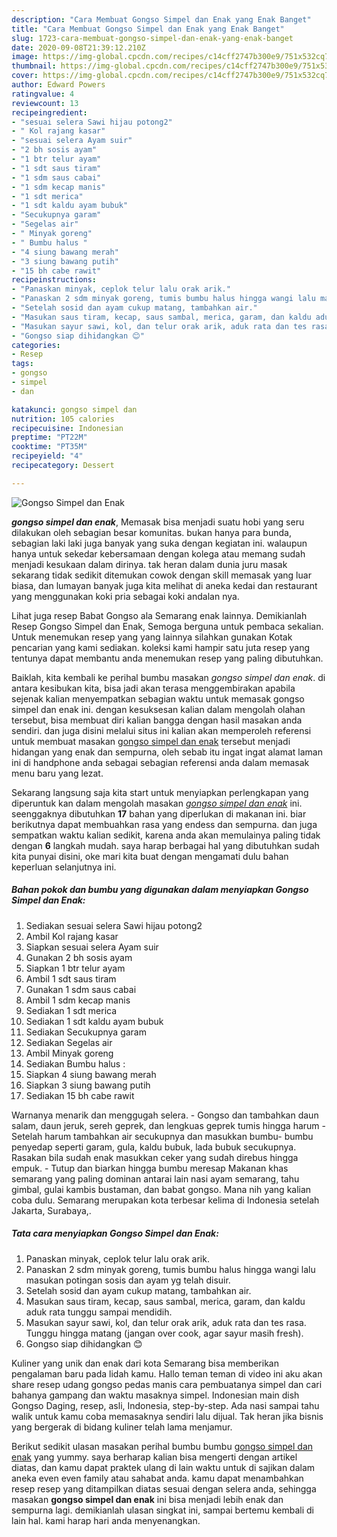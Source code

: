 ```yaml
---
description: "Cara Membuat Gongso Simpel dan Enak yang Enak Banget"
title: "Cara Membuat Gongso Simpel dan Enak yang Enak Banget"
slug: 1723-cara-membuat-gongso-simpel-dan-enak-yang-enak-banget
date: 2020-09-08T21:39:12.210Z
image: https://img-global.cpcdn.com/recipes/c14cff2747b300e9/751x532cq70/gongso-simpel-dan-enak-foto-resep-utama.jpg
thumbnail: https://img-global.cpcdn.com/recipes/c14cff2747b300e9/751x532cq70/gongso-simpel-dan-enak-foto-resep-utama.jpg
cover: https://img-global.cpcdn.com/recipes/c14cff2747b300e9/751x532cq70/gongso-simpel-dan-enak-foto-resep-utama.jpg
author: Edward Powers
ratingvalue: 4
reviewcount: 13
recipeingredient:
- "sesuai selera Sawi hijau potong2"
- " Kol rajang kasar"
- "sesuai selera Ayam suir"
- "2 bh sosis ayam"
- "1 btr telur ayam"
- "1 sdt saus tiram"
- "1 sdm saus cabai"
- "1 sdm kecap manis"
- "1 sdt merica"
- "1 sdt kaldu ayam bubuk"
- "Secukupnya garam"
- "Segelas air"
- " Minyak goreng"
- " Bumbu halus "
- "4 siung bawang merah"
- "3 siung bawang putih"
- "15 bh cabe rawit"
recipeinstructions:
- "Panaskan minyak, ceplok telur lalu orak arik."
- "Panaskan 2 sdm minyak goreng, tumis bumbu halus hingga wangi lalu masukan potingan sosis dan ayam yg telah disuir."
- "Setelah sosid dan ayam cukup matang, tambahkan air."
- "Masukan saus tiram, kecap, saus sambal, merica, garam, dan kaldu aduk rata tunggu sampai mendidih."
- "Masukan sayur sawi, kol, dan telur orak arik, aduk rata dan tes rasa. Tunggu hingga matang (jangan over cook, agar sayur masih fresh)."
- "Gongso siap dihidangkan 😊"
categories:
- Resep
tags:
- gongso
- simpel
- dan

katakunci: gongso simpel dan 
nutrition: 105 calories
recipecuisine: Indonesian
preptime: "PT22M"
cooktime: "PT35M"
recipeyield: "4"
recipecategory: Dessert

---
```



![Gongso Simpel dan Enak](https://img-global.cpcdn.com/recipes/c14cff2747b300e9/751x532cq70/gongso-simpel-dan-enak-foto-resep-utama.jpg)

<b><i>gongso simpel dan enak</i></b>, Memasak bisa menjadi suatu hobi yang seru dilakukan oleh sebagian besar komunitas. bukan hanya para bunda, sebagian laki laki juga banyak yang suka dengan kegiatan ini. walaupun hanya untuk sekedar kebersamaan dengan kolega atau memang sudah menjadi kesukaan dalam dirinya. tak heran dalam dunia juru masak sekarang tidak sedikit ditemukan cowok dengan skill memasak yang luar biasa, dan lumayan banyak juga kita melihat di aneka kedai dan restaurant yang menggunakan koki pria sebagai koki andalan nya.

Lihat juga resep Babat Gongso ala Semarang enak lainnya. Demikianlah Resep Gongso Simpel dan Enak, Semoga berguna untuk pembaca sekalian. Untuk menemukan resep yang yang lainnya silahkan gunakan Kotak pencarian yang kami sediakan. koleksi kami hampir satu juta resep yang tentunya dapat membantu anda menemukan resep yang paling dibutuhkan.

Baiklah, kita kembali ke perihal bumbu masakan <i>gongso simpel dan enak</i>. di antara kesibukan kita, bisa jadi akan terasa menggembirakan apabila sejenak kalian menyempatkan sebagian waktu untuk memasak gongso simpel dan enak ini. dengan kesuksesan kalian dalam mengolah olahan tersebut, bisa membuat diri kalian bangga dengan hasil masakan anda sendiri. dan juga disini melalui situs ini kalian akan memperoleh referensi untuk membuat masakan <u>gongso simpel dan enak</u> tersebut menjadi hidangan yang enak dan sempurna, oleh sebab itu ingat ingat alamat laman ini di handphone anda sebagai sebagian referensi anda dalam memasak menu baru yang lezat.


Sekarang langsung saja kita start untuk menyiapkan perlengkapan yang diperuntuk kan dalam mengolah masakan <u><i>gongso simpel dan enak</i></u> ini. seenggaknya dibutuhkan <b>17</b> bahan yang diperlukan di makanan ini. biar berikutnya dapat membuahkan rasa yang endess dan sempurna. dan juga sempatkan waktu kalian sedikit, karena anda akan memulainya paling tidak dengan <b>6</b> langkah mudah. saya harap berbagai hal yang dibutuhkan sudah kita punyai disini, oke mari kita buat dengan mengamati dulu bahan keperluan selanjutnya ini.

<!--inarticleads1-->

##### Bahan pokok dan bumbu yang digunakan dalam menyiapkan Gongso Simpel dan Enak:

1. Sediakan sesuai selera Sawi hijau potong2
1. Ambil  Kol rajang kasar
1. Siapkan sesuai selera Ayam suir
1. Gunakan 2 bh sosis ayam
1. Siapkan 1 btr telur ayam
1. Ambil 1 sdt saus tiram
1. Gunakan 1 sdm saus cabai
1. Ambil 1 sdm kecap manis
1. Sediakan 1 sdt merica
1. Sediakan 1 sdt kaldu ayam bubuk
1. Sediakan Secukupnya garam
1. Sediakan Segelas air
1. Ambil  Minyak goreng
1. Sediakan  Bumbu halus :
1. Siapkan 4 siung bawang merah
1. Siapkan 3 siung bawang putih
1. Sediakan 15 bh cabe rawit


Warnanya menarik dan menggugah selera. - Gongso dan tambahkan daun salam, daun jeruk, sereh geprek, dan lengkuas geprek tumis hingga harum - Setelah harum tambahkan air secukupnya dan masukkan bumbu- bumbu penyedap seperti garam, gula, kaldu bubuk, lada bubuk secukupnya. Rasakan bila sudah enak masukkan ceker yang sudah direbus hingga empuk. - Tutup dan biarkan hingga bumbu meresap Makanan khas semarang yang paling dominan antarai lain nasi ayam semarang, tahu gimbal, gulai kambis bustaman, dan babat gongso. Mana nih yang kalian coba dulu. Semarang merupakan kota terbesar kelima di Indonesia setelah Jakarta, Surabaya,. 

<!--inarticleads2-->

##### Tata cara menyiapkan Gongso Simpel dan Enak:

1. Panaskan minyak, ceplok telur lalu orak arik.
1. Panaskan 2 sdm minyak goreng, tumis bumbu halus hingga wangi lalu masukan potingan sosis dan ayam yg telah disuir.
1. Setelah sosid dan ayam cukup matang, tambahkan air.
1. Masukan saus tiram, kecap, saus sambal, merica, garam, dan kaldu aduk rata tunggu sampai mendidih.
1. Masukan sayur sawi, kol, dan telur orak arik, aduk rata dan tes rasa. Tunggu hingga matang (jangan over cook, agar sayur masih fresh).
1. Gongso siap dihidangkan 😊


Kuliner yang unik dan enak dari kota Semarang bisa memberikan pengalaman baru pada lidah kamu. Hallo teman teman di video ini aku akan share resep udang gongso pedas manis cara pembuatanya simpel dan cari bahanya gampang dan waktu masaknya simpel. Indonesian main dish Gongso Daging, resep, asli, Indonesia, step-by-step. Ada nasi sampai tahu walik untuk kamu coba memasaknya sendiri lalu dijual. Tak heran jika bisnis yang bergerak di bidang kuliner telah lama menjamur. 

Berikut sedikit ulasan masakan perihal bumbu bumbu <u>gongso simpel dan enak</u> yang yummy. saya berharap kalian bisa mengerti dengan artikel diatas, dan kamu dapat praktek ulang di lain waktu untuk di sajikan dalam aneka even even family atau sahabat anda. kamu dapat menambahkan resep resep yang ditampilkan diatas sesuai dengan selera anda, sehingga masakan <b>gongso simpel dan enak</b> ini bisa menjadi lebih enak dan sempurna lagi. demikianlah ulasan singkat ini, sampai bertemu kembali di lain hal. kami harap hari anda menyenangkan.

